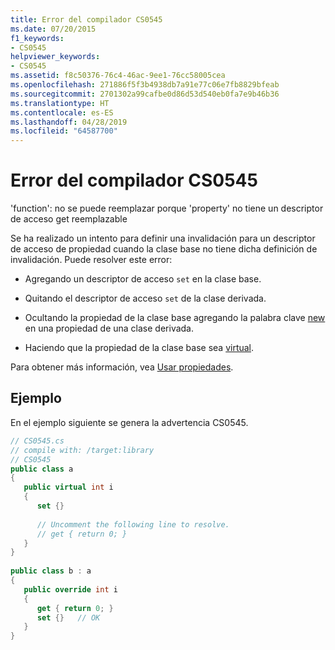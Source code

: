 ```yaml
---
title: Error del compilador CS0545
ms.date: 07/20/2015
f1_keywords:
- CS0545
helpviewer_keywords:
- CS0545
ms.assetid: f8c50376-76c4-46ac-9ee1-76cc58005cea
ms.openlocfilehash: 271886f5f3b4938db7a91e77c06e7fb8829bfeab
ms.sourcegitcommit: 2701302a99cafbe0d86d53d540eb0fa7e9b46b36
ms.translationtype: HT
ms.contentlocale: es-ES
ms.lasthandoff: 04/28/2019
ms.locfileid: "64587700"
---
```

# <a name="compiler-error-cs0545"></a>Error del compilador CS0545
'function': no se puede reemplazar porque 'property' no tiene un descriptor de acceso get reemplazable  
  
 Se ha realizado un intento para definir una invalidación para un descriptor de acceso de propiedad cuando la clase base no tiene dicha definición de invalidación. Puede resolver este error:  
  
- Agregando un descriptor de acceso `set` en la clase base.  
  
- Quitando el descriptor de acceso `set` de la clase derivada.  
  
- Ocultando la propiedad de la clase base agregando la palabra clave [new](../../../csharp/language-reference/keywords/new.md) en una propiedad de una clase derivada.  
  
- Haciendo que la propiedad de la clase base sea [virtual](../../../csharp/language-reference/keywords/virtual.md).  
  
 Para obtener más información, vea [Usar propiedades](../../../csharp/programming-guide/classes-and-structs/using-properties.md).  
  
## <a name="example"></a>Ejemplo  
 En el ejemplo siguiente se genera la advertencia CS0545.  
  
```csharp  
// CS0545.cs  
// compile with: /target:library  
// CS0545  
public class a  
{  
   public virtual int i  
   {  
      set {}  
  
      // Uncomment the following line to resolve.  
      // get { return 0; }  
   }  
}  
  
public class b : a  
{  
   public override int i  
   {  
      get { return 0; }  
      set {}   // OK  
   }  
}  
```
